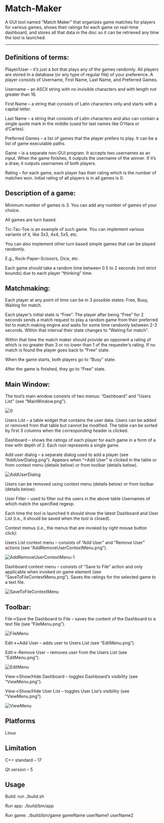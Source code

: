 # Match-Maker
A GUI tool named “Match Maker” that organizes game matches for players for various games, shows their ratings for each game on real-time dashboard, and stores all that data in the disc so it can be retrieved any time the tool is launched.

***

## Definitions of terms:
Player/User – it’s just a bot that plays any of the games randomly. All players are stored in a database (or any type of regular file) of your preference. A player consists of Username, First Name, Last Name, and Preferred Games.

Username – an ASCII string with no invisible characters and with length not greater than 16.

First Name – a string that consists of Latin characters only and starts with a capital letter.

Last Name – a string that consists of Latin characters and also can contain a single quote mark in the middle (used for last names like O’Hara or d’Cartes).

Preferred Games – a list of games that the player prefers to play. It can be a list of game executable paths.

Game – is a separate non-GUI program. It accepts two usernames as an input. When the game finishes, it outputs the username of the winner. If it’s a draw, it outputs usernames of both players.

Rating – for each game, each player has their rating which is the number of matches won. Initial rating of all players is in all games is 0.


## Description of a game:
Minimum number of games is 3. You can add any number of games of your choice.

All games are turn based.

Tic-Tac-Toe is an example of such game. You can implement various variants of it, like 3x3, 4x4, 5x5, etc.

You can also implement other turn based simple games that can be played randomly.

E.g., Rock-Paper-Scissors, Dice, etc.


Each game should take a random time between 0.5 to 2 seconds (not strict bounds) due to each player “thinking” time.


## Matchmaking:
Each player at any point of time can be in 3 possible states: Free, Busy, Waiting for match.

Each player’s initial state is “Free”. The player after being “Free” for 2 seconds sends a match request to play a random game from their preferred list to match making engine and waits for some time randomly between 2-3 seconds. Within that interval their state changes to “Waiting for match”.

Within that time the match maker should provide an opponent a rating of which is no greater than 3 or no lower than 1 of the requester’s rating. If no match is found the player goes back to “Free” state.

When the game starts, both players go to “Busy” state.

After the game is finished, they go to “Free” state.


## Main Window:
The tool’s main window consists of two menus: “Dashboard” and “Users List” (see “MainWindow.png”).

![0](https://github.com/user-attachments/assets/de4e8a38-5dd8-4eef-bf75-a0808982aa65)

Users List – a table widget that contains the user data. Users can be added or removed from that table but cannot be modified. The table can be sorted by first 3 columns when the corresponding header is clicked.

Dashboard – shows the ratings of each player for each game in a form of a tree with depth of 2. Each root represents a single game.

Add user dialog – a separate dialog used to add a player (see “AddUserDialog.png”). Appears when “+Add User” is clicked in the table or from context menu (details below) or from toolbar (details below).

![AddUserDialog](https://github.com/user-attachments/assets/302c6d08-41a3-4a16-a2ae-c379ba1055bd)

Users can be removed using context menu (details below) or from toolbar (details below).

User Filter – used to filter out the users in the above table Usernames of which match the specified regexp.

Each time the tool is launched it should show the latest Dashboard and User List (i.e., it should be saved when the tool is closed).

Context menus (i.e., the menus that are invoked by right mouse button click):

Users List context menu – consists of “Add User” and “Remove User” actions (see “AddRemoveUserContextMenu.png”).

![AddRemoveUserContextMenu-1](https://github.com/user-attachments/assets/835bb44b-0aac-4df5-99dd-0742dfb91218)

Dashboard context menu – consists of “Save to File” action and only applicable when invoked on game element (see “SaveToFileContextMenu.png”). Saves the ratings for the selected game to a text file.

![SaveToFileContextMenu](https://github.com/user-attachments/assets/1f035caf-1ba8-4b2c-8386-a36025b18bca)



## Toolbar:
File->Save the Dashboard to File – saves the content of the Dashboard to a text file (see “FileMenu.png”).

![FileMenu](https://github.com/user-attachments/assets/640a3344-854c-47a8-a1c1-e971bc5cef49)

Edit->+Add User – adds user to Users List (see “EditMenu.png”).

Edit->-Remove User – removes user from the Users List (see “EditMenu.png”).

![EditMenu](https://github.com/user-attachments/assets/7e691506-dc4e-4dc4-885b-a1000a9a3f2a)

View->Show/Hide Dashboard – toggles Dashboard’s visibility (see “ViewMenu.png”).

View->Show/Hide User List – toggles User List’s visibility (see “ViewMenu.png”).

![ViewMenu](https://github.com/user-attachments/assets/bafd4f85-893f-4b30-ab5a-862580f98f29)


## Platforms
Linux


## Limitation
C++ standard – 17

Qt version – 5


## Usage
Build: run ./build.sh

Run app: ./build/bin/app

Run game: ./build/bin/game gameName userName1 userName2
